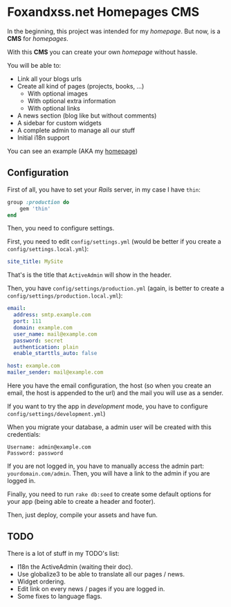 # Foxandxss.net Homepages CMS

In the beginning, this project was intended for my *homepage*. But now, is a **CMS** for *homepages*.

With this **CMS** you can create your own *homepage* without hassle.

You will be able to:

* Link all your blogs urls
* Create all kind of pages (projects, books, ...)
    * With optional images
    * With optional extra information
    * With optional links
* A news section (blog like but without comments)
* A sidebar for custom widgets
* A complete admin to manage all our stuff
* Initial i18n support

You can see an example (AKA my [homepage][1])

## Configuration

First of all, you have to set your *Rails* server, in my case I have `thin`:

```ruby
group :production do
    gem 'thin'
end
```

Then, you need to configure settings.

First, you need to edit `config/settings.yml` (would be better if you create a `config/settings.local.yml`):

```yaml
site_title: MySite
```

That's is the title that `ActiveAdmin` will show in the header.

Then, you have `config/settings/production.yml` (again, is better to create a `config/settings/production.local.yml`):

```yaml
email:
  address: smtp.example.com
  port: 111
  domain: example.com
  user_name: mail@example.com
  password: secret
  authentication: plain
  enable_starttls_auto: false

host: example.com
mailer_sender: mail@example.com
```

Here you have the email configuration, the host (so when you create an email, the host is appended to the url) and the mail you will use as a sender.

If you want to try the app in *development* mode, you have to configure `config/settings/development.yml`)

When you migrate your database, a admin user will be created with this credentials:

```
Username: admin@example.com
Password: password
```

If you are not logged in, you have to manually access the admin part: `yourdomain.com/admin`. Then, you will have a link to the admin if you are logged in.

Finally, you need to run `rake db:seed` to create some default options for your app (being able to create a header and footer).

Then, just deploy, compile your assets and have fun.

## TODO

There is a lot of stuff in my TODO's list:

* I18n the ActiveAdmin (waiting their doc).
* Use globalize3 to be able to translate all our pages / news.
* Widget ordering.
* Edit link on every news / pages if you are logged in.
* Some fixes to language flags.

[1]: http://www.foxandxss.net